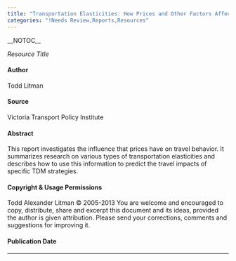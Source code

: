 ```yaml
---
title: "Transportation Elasticities: How Prices and Other Factors Affect Travel Behavior"
categories: "!Needs Review,Reports,Resources"
---
```


\_\_NOTOC\_\_

*Resource Title*

#### Author

Todd Litman

#### Source

Victoria Transport Policy Institute

#### Abstract

This report investigates the influence that prices have on travel behavior. It summarizes research on various types of transportation elasticities and describes how to use this information to predict the travel impacts of specific TDM strategies.

#### Copyright & Usage Permissions

Todd Alexander Litman © 2005-2013
You are welcome and encouraged to copy, distribute, share and excerpt this document and its ideas, provided the
author is given attribution. Please send your corrections, comments and suggestions for improving it.

#### Publication Date

------------------------------------------------------------------------

<comments />

